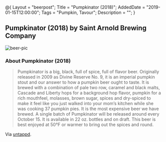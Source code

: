 @{ 
 Layout = "beerpost"; 
 Title = "Pumpkinator (2018)"; 
 AddedDate = "2019-01-15T12:00:00"; 
 Tags = "Pumpkin, Tavour"; 
 Description = ""; 
 } 
 

## Pumpkinator (2018) by Saint Arnold Brewing Company

![beer-pic]

### About Pumpkinator (2018)

> Pumpkinator is a big, black, full of spice, full of flavor beer. Originally released in 2009 as Divine Reserve No. 9, it is an imperial pumpkin stout and our answer to how a pumpkin beer ought to taste. It is brewed with a combination of pale two row, caramel and black malts, Cascade and Liberty hops for a background hop flavor, pumpkin for a rich mouthfeel, molasses, brown sugar, spices and dry-spiced to make it feel like you just walked into your mom’s kitchen while she was cooking 37 pumpkin pies. It is the most expensive beer we have brewed.
A single batch of Pumpkinator will be released around every October 15. It is available in 22 oz. bottles and on draft. This beer is best enjoyed at 50°F or warmer to bring out the spices and round.

Via [untappd][untappd-url].

[untappd-url]: <https://untappd.com/b/saint-arnold-brewing-company-saint-arnold-s-pumpkinator-2018/2865624>
[beer-pic]: https://jasonpowley.com/assets/img/2019-01-15-pumpkinator.jpeg "Pumpkinator (2018) by Saint Arnold Brewing Company"
